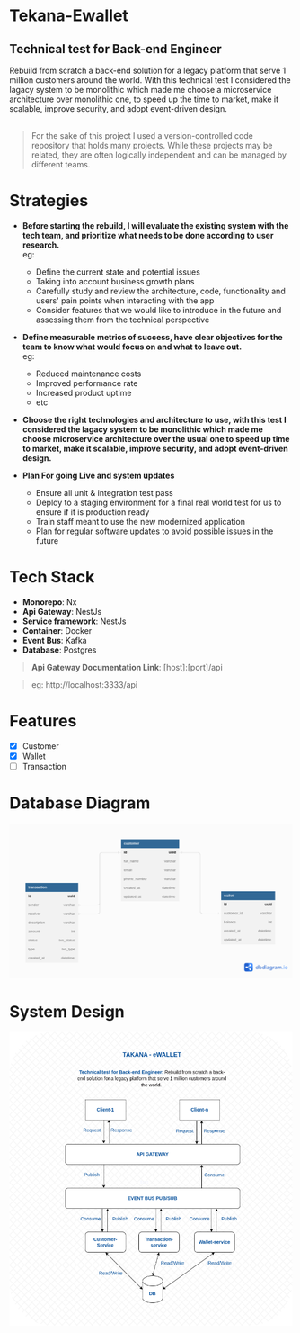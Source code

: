 # Tekana-Ewallet
## Technical test for Back-end Engineer
Rebuild from scratch a back-end solution for a legacy platform that serve 1 million customers around the world. With this technical test I considered the lagacy system to be monolithic which made me choose a microservice architecture over monolithic one, to speed up the time to market, make it scalable, improve security, and adopt event-driven design.<br><br>
>For the sake of this project I used a version-controlled code repository that holds many projects. While these projects may be related, they are often logically independent and can be managed by different teams.

# Strategies
  -  **Before starting the rebuild, I will evaluate the existing system with the tech team, and prioritize what needs to be done according to user research.** <br>
   eg:

     * Define the current state and potential issues 
     * Taking into account business growth plans 
     * Carefully study and review the architecture, code, functionality and users' pain points when interacting with the app
     * Consider features that we would like to introduce in the future and assessing them from the technical perspective 

  - **Define measurable metrics of success, have clear objectives for the team to know what would focus on and what to leave out.** <br>
    eg:

     * Reduced maintenance costs
	 * Improved performance rate
	 * Increased product uptime
	 * etc

  - **Choose the right technologies and architecture to use, with this test I considered the lagacy system to be monolithic which made me choose microservice architecture over the usual one to speed up time to market, make it scalable, improve security, and adopt event-driven design.**
  - **Plan For going Live and system updates** 
	* Ensure all unit & integration test pass
	* Deploy to a staging environment for a final real world test for us to ensure if it is production ready
	* Train staff meant to use the new modernized application 
	* Plan for regular software updates to avoid possible issues in the future

 # Tech Stack
  - **Monorepo**: Nx 
  - **Api Gateway**: NestJs 
  - **Service framework**: NestJs  
  - **Container**: Docker  
  - **Event Bus**: Kafka 
  - **Database**: Postgres

> **Api Gateway Documentation Link**: [host]:[port]/api

> eg: http://localhost:3333/api

# Features
  - [x] Customer
  - [X] Wallet
  - [ ] Transaction

# Database Diagram 
  ![image info](assets/system-diagrams/tekana-ewallet-dbdiagram.png)

# System Design
  ![image info](./assets/system-diagrams/tekana-ewallet.drawio.png)

